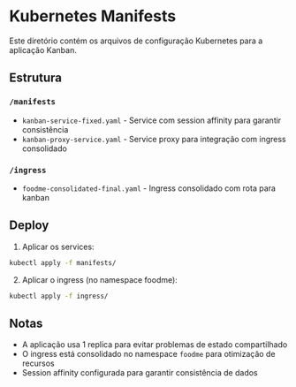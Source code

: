 # Kubernetes Manifests

Este diretório contém os arquivos de configuração Kubernetes para a aplicação Kanban.

## Estrutura

### `/manifests`
- `kanban-service-fixed.yaml` - Service com session affinity para garantir consistência
- `kanban-proxy-service.yaml` - Service proxy para integração com ingress consolidado

### `/ingress`
- `foodme-consolidated-final.yaml` - Ingress consolidado com rota para kanban

## Deploy

1. Aplicar os services:
```bash
kubectl apply -f manifests/
```

2. Aplicar o ingress (no namespace foodme):
```bash
kubectl apply -f ingress/
```

## Notas

- A aplicação usa 1 replica para evitar problemas de estado compartilhado
- O ingress está consolidado no namespace `foodme` para otimização de recursos
- Session affinity configurada para garantir consistência de dados
